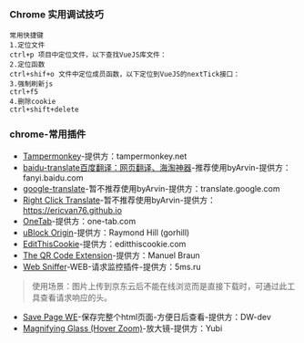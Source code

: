 
### Chrome 实用调试技巧

```
常用快捷键
1.定位文件
ctrl+p 项目中定位文件，以下查找VueJS库文件：
2.定位函数
ctrl+shif+o 文件中定位成员函数，以下定位到VueJS的nextTick接口：
3.强制刷新js
ctrl+f5
4.删除cookie
ctrl+shift+delete
```

### chrome-常用插件
- [Tampermonkey](https://chrome.google.com/webstore/detail/tampermonkey/dhdgffkkebhmkfjojejmpbldmpobfkfo)-提供方：tampermonkey.net
- [baidu-translate百度翻译：网页翻译、海淘神器](https://chrome.google.com/webstore/detail/%E7%99%BE%E5%BA%A6%E7%BF%BB%E8%AF%91%EF%BC%9A%E7%BD%91%E9%A1%B5%E7%BF%BB%E8%AF%91%E3%80%81%E6%B5%B7%E6%B7%98%E7%A5%9E%E5%99%A8/edhchknefojhifoiebpcbkhcjlkkklci)-推荐使用byArvin-提供方：fanyi.baidu.com
- [google-translate](https://chrome.google.com/webstore/detail/google-translate/aapbdbdomjkkjkaonfhkkikfgjllcleb)-暂不推荐使用byArvin-提供方：translate.google.com
- [Right Click Translate](https://chrome.google.com/webstore/detail/right-click-translate/piojkjkndneggfaibepkmabjnkjlhlmk)-暂不推荐使用byArvin-提供方：https://ericvan76.github.io
- [OneTab](https://chrome.google.com/webstore/detail/onetab/chphlpgkkbolifaimnlloiipkdnihall)-提供方：one-tab.com
- [uBlock Origin](https://chrome.google.com/webstore/detail/ublock-origin/cjpalhdlnbpafiamejdnhcphjbkeiagm)-提供方：Raymond Hill (gorhill)
- [EditThisCookie](https://chrome.google.com/webstore/detail/editthiscookie/fngmhnnpilhplaeedifhccceomclgfbg)-提供方：editthiscookie.com
- [The QR Code Extension](https://chrome.google.com/webstore/detail/the-qr-code-extension/oijdcdmnjjgnnhgljmhkjlablaejfeeb)-提供方：Manuel Braun
- [Web Sniffer](https://chrome.google.com/webstore/detail/web-sniffer/ndfgffclcpdbgghfgkmooklaendohaef)-WEB-请求监控插件-提供方：5ms.ru
> 使用场景：图片上传到京东云后不能在线浏览而是直接下载时，可通过此工具查看请求响应的头。
- [Save Page WE](https://chrome.google.com/webstore/detail/save-page-we/dhhpefjklgkmgeafimnjhojgjamoafof)-保存完整个html页面-方便日后查看-提供方：DW-dev
- [Magnifying Glass (Hover Zoom)](https://chrome.google.com/webstore/detail/magnifying-glass-hover-zo/gfcbebjdigncefnokoncehghgfndjcgn)-放大镜-提供方：Yubi
